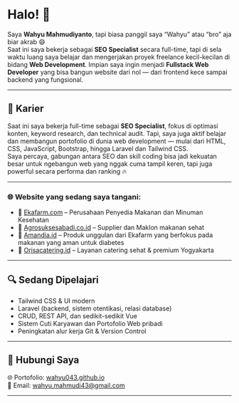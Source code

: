 # Halo! 👋

Saya **Wahyu Mahmudiyanto**, tapi biasa panggil saya “Wahyu” atau “bro” aja biar akrab 😄  
Saat ini saya bekerja sebagai **SEO Specialist** secara full-time, tapi di sela waktu luang saya belajar dan mengerjakan proyek freelance kecil-kecilan di bidang **Web Development**. Impian saya ingin menjadi **Fullstack Web Developer** yang bisa bangun website dari nol — dari frontend kece sampai backend yang fungsional.

---

## 💼 Karier
Saat ini saya bekerja full-time sebagai **SEO Specialist**, fokus di optimasi konten, keyword research, dan technical audit. Tapi, saya juga aktif belajar dan membangun portofolio di dunia web development — mulai dari HTML, CSS, JavaScript, Bootstrap, hingga Laravel dan Tailwind CSS.  
Saya percaya, gabungan antara SEO dan skill coding bisa jadi kekuatan besar untuk ngebangun web yang nggak cuma tampil keren, tapi juga powerful secara performa dan ranking 🔥

---

### 🌐 Website yang sedang saya tangani:
- 🔗 [Ekafarm.com](https://www.ekafarm.com/) – Perusahaan Penyedia Makanan dan Minuman Kesehatan
- 🔗 [Agrosuksesabadi.co.id](https://agrosuksesabadi.co.id/) – Supplier dan Maklon makanan sehat 
- 🔗 [Amandia.id](https://amandia.id/) – Produk unggulan dari Ekafarm yang berfokus pada makanan yang aman untuk diabetes
- 🔗 [Orisacatering.id](https://orisacatering.id/) – Layanan catering sehat & premium Yogyakarta

---

## 🔍 Sedang Dipelajari
- Tailwind CSS & UI modern
- Laravel (backend, sistem otentikasi, relasi database)
- CRUD, REST API, dan sedikit-sedikit Vue
- Sistem Cuti Karyawan dan Portofolio Web pribadi
- Peningkatan alur kerja Git & Version Control

---

## 🚀 Hubungi Saya
🌐 Portofolio: [wahyu043.github.io](https://wahyu043.github.io/wahyumahmudi/)    
📮 Email: [wahyu.mahmudi43@gmail.com](mailto:wahyu.mahmudi43@gmail.com)    

---

